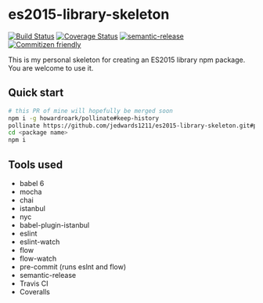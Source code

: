 # es2015-library-skeleton

[![Build Status](https://travis-ci.org/jedwards1211/es2015-library-skeleton.svg?branch=master)](https://travis-ci.org/jedwards1211/es2015-library-skeleton)
[![Coverage Status](https://coveralls.io/repos/github/jedwards1211/es2015-library-skeleton/badge.svg?branch=master)](https://coveralls.io/github/jedwards1211/es2015-library-skeleton?branch=master)
[![semantic-release](https://img.shields.io/badge/%20%20%F0%9F%93%A6%F0%9F%9A%80-semantic--release-e10079.svg)](https://github.com/semantic-release/semantic-release)
[![Commitizen friendly](https://img.shields.io/badge/commitizen-friendly-brightgreen.svg)](http://commitizen.github.io/cz-cli/)

This is my personal skeleton for creating an ES2015 library npm package.  You are welcome to use it.

## Quick start

```sh
# this PR of mine will hopefully be merged soon
npm i -g howardroark/pollinate#keep-history
pollinate https://github.com/jedwards1211/es2015-library-skeleton.git#pollinate --name <package name> --author <your name> --organization <github organization> --description <package description>
cd <package name>
npm i
```

## Tools used

* babel 6
* mocha
* chai
* istanbul
* nyc
* babel-plugin-istanbul
* eslint
* eslint-watch
* flow
* flow-watch
* pre-commit (runs eslnt and flow)
* semantic-release
* Travis CI
* Coveralls

